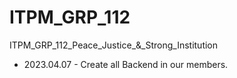 # ITPM_GRP_112
ITPM_GRP_112_Peace_Justice_&amp;_Strong_Institution

- 2023.04.07 - Create all Backend in our members.
